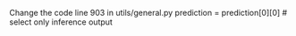 Change the code 
line 903 in utils/general.py 
    prediction = prediction[0][0]  # select only inference output
